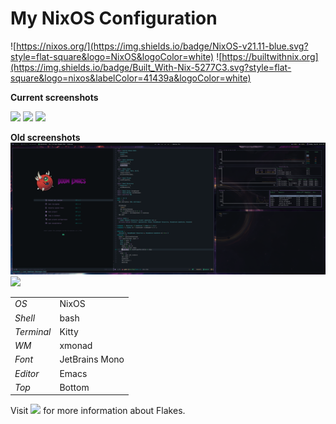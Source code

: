 # My NixOS Configuration

![https://nixos.org/](https://img.shields.io/badge/NixOS-v21.11-blue.svg?style=flat-square&logo=NixOS&logoColor=white)
![https://builtwithnix.org](https://img.shields.io/badge/Built_With-Nix-5277C3.svg?style=flat-square&logo=nixos&labelColor=41439a&logoColor=white)

**Current screenshots**

![](../assets/2021-10-23_22-06.png)
![](../assets/2021-10-23_22-02_1.png)
![](../assets/2021-10-23_22-02.png)

**Old screenshots**
![](./screenshots/busy2.png)
![](./screenshots/clean2.png)

|            |                |
|------------|----------------|
| *OS*       | NixOS          |
| *Shell*    | bash           |
| *Terminal* | Kitty          |
| *WM*       | xmonad         |
| *Font*     | JetBrains Mono |
| *Editor*   | Emacs          |
| *Top*      | Bottom         |

Visit ![](https://nixos.wiki/wiki/Flakes) for more information about Flakes.
